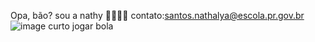 Opa, bão? sou a nathy
💟🇧🇷😺
contato:santos.nathalya@escola.pr.gov.br
![image](https://media1.tenor.com/m/3LezS_43-YYAAAAC/naruto-uzumaki-nine-tails.gif)
curto jogar bola
